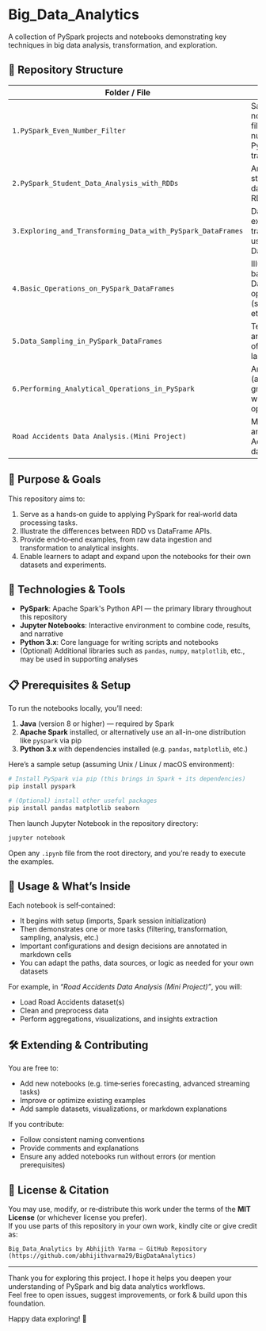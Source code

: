 # Big_Data_Analytics

A collection of PySpark projects and notebooks demonstrating key techniques in big data analysis, transformation, and exploration.

## 📂 Repository Structure

| Folder / File | Description |
|-------------------------------|------------------------------------------------------------|
| `1.PySpark_Even_Number_Filter` | Sample notebook to filter even numbers using PySpark transformations |
| `2.PySpark_Student_Data_Analysis_with_RDDs` | Analysis of student datasets using RDDs |
| `3.Exploring_and_Transforming_Data_with_PySpark_DataFrames` | Data exploration & transformation using DataFrames |
| `4.Basic_Operations_on_PySpark_DataFrames` | Illustrative basic DataFrame operations (select, filter, etc.) |
| `5.Data_Sampling_in_PySpark_DataFrames` | Techniques and examples of sampling large datasets |
| `6.Performing_Analytical_Operations_in_PySpark` | Analytical tasks (aggregations, grouping, window operations) |
| `Road Accidents Data Analysis.(Mini Project)` | Mini‑project analyzing Road Accidents datasets |

## 🚀 Purpose & Goals

This repository aims to:

1. Serve as a hands‑on guide to applying PySpark for real‑world data processing tasks.  
2. Illustrate the differences between RDD vs DataFrame APIs.  
3. Provide end‑to‑end examples, from raw data ingestion and transformation to analytical insights.  
4. Enable learners to adapt and expand upon the notebooks for their own datasets and experiments.

## 🧠 Technologies & Tools

- **PySpark**: Apache Spark's Python API — the primary library throughout this repository  
- **Jupyter Notebooks**: Interactive environment to combine code, results, and narrative  
- **Python 3.x**: Core language for writing scripts and notebooks  
- (Optional) Additional libraries such as `pandas`, `numpy`, `matplotlib`, etc., may be used in supporting analyses

## 📋 Prerequisites & Setup

To run the notebooks locally, you’ll need:

1. **Java** (version 8 or higher) — required by Spark  
2. **Apache Spark** installed, or alternatively use an all-in-one distribution like `pyspark` via pip  
3. **Python 3.x** with dependencies installed (e.g. `pandas`, `matplotlib`, etc.)  

Here’s a sample setup (assuming Unix / Linux / macOS environment):

```bash
# Install PySpark via pip (this brings in Spark + its dependencies)
pip install pyspark

# (Optional) install other useful packages
pip install pandas matplotlib seaborn
```

Then launch Jupyter Notebook in the repository directory:

```bash
jupyter notebook
```

Open any `.ipynb` file from the root directory, and you’re ready to execute the examples.

## 🧪 Usage & What’s Inside

Each notebook is self‑contained:

- It begins with setup (imports, Spark session initialization)  
- Then demonstrates one or more tasks (filtering, transformation, sampling, analysis, etc.)  
- Important configurations and design decisions are annotated in markdown cells  
- You can adapt the paths, data sources, or logic as needed for your own datasets

For example, in *“Road Accidents Data Analysis (Mini Project)”*, you will:

- Load Road Accidents dataset(s)  
- Clean and preprocess data  
- Perform aggregations, visualizations, and insights extraction  

## 🛠️ Extending & Contributing

You are free to:

- Add new notebooks (e.g. time‑series forecasting, advanced streaming tasks)  
- Improve or optimize existing examples  
- Add sample datasets, visualizations, or markdown explanations  

If you contribute:

- Follow consistent naming conventions  
- Provide comments and explanations  
- Ensure any added notebooks run without errors (or mention prerequisites)

## 📄 License & Citation

You may use, modify, or re‑distribute this work under the terms of the **MIT License** (or whichever license you prefer).  
If you use parts of this repository in your own work, kindly cite or give credit as:

```
Big_Data_Analytics by Abhijith Varma — GitHub Repository  
(https://github.com/abhijithvarma29/BigDataAnalytics)
```

---

Thank you for exploring this project. I hope it helps you deepen your understanding of PySpark and big data analytics workflows.  
Feel free to open issues, suggest improvements, or fork & build upon this foundation.  

Happy data exploring! 🎯  
